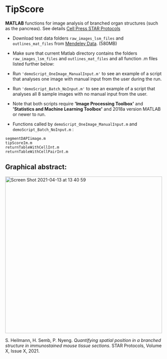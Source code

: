 # TipScore
**MATLAB** functions for image analysis of branched organ structures (such as the pancreas). See details [Cell Press STAR Protocols](https://docs.google.com/document/d/143IZt6-4IdLZK5zwaFn9D988-nppJYnUX7sv5Kt3IIc/edit)

- Download test data folders ``` raw_images_lsm_files ``` and ``` outlines_mat_files ``` from [Mendeley Data](https://data.mendeley.com/drafts/nr9cyyk265). (580MB) 

- Make sure that current Matlab directory contains the folders ``` raw_images_lsm_files ``` and ``` outlines_mat_files ``` and all function .m files listed further below:

- Run ``` 'demoScript_OneImage_ManualInput.m' ``` to see an example of a script that analyses one image with manual input from the user during the run.

- Run ``` 'demoScript_Batch_NoInput.m' ``` to see an example of a script that analyses all 8 sample images with no manual input from the user.

- Note that both scripts require **'Image Processing Toolbox'** and **'Statistics and Machine Learning Toolbox'** and 2018a version MATLAB or newer to run.

- Functions called by ``` demoScript_OneImage_ManualInput.m ``` and  ``` demoScript_Batch_NoInput.m ``` :

```
segmentDAPIimage.m
tipScoreIm.m
returnTableWithCellInt.m
returnTableWithCellPairInt.m
```


## Graphical abstract: 

<img width="500" alt="Screen Shot 2021-04-13 at 13 40 59" src="https://user-images.githubusercontent.com/11952601/114546969-164dfa00-9c5e-11eb-9051-7f91bb9edbd6.png">

S. Heilmann, H. Semb, P. Nyeng. *Quantifying spatial position in a branched structure in immunostained mouse tissue sections*. STAR Protocols, Volume X, Issue X, 2021.
